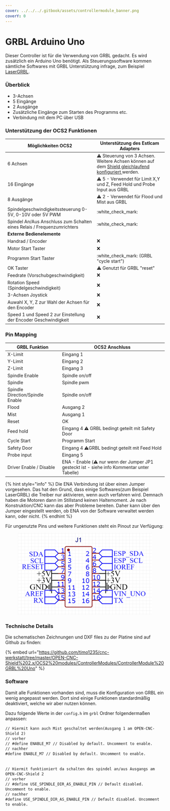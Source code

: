 ```yaml
---
cover: ../../../.gitbook/assets/controllermodule_banner.png
coverY: 0
---
```


# GRBL Arduino Uno

Dieser Controller ist für die Verwendung von GRBL gedacht. Es wird zusätzlich ein Arduino Uno benötigt. Als Steuerungssoftware kommen sämtliche Softwares mit GRBL Unterstützung infrage, zum Beispiel [LaserGRBL](https://lasergrbl.com/).

### Überblick

* 3-Achsen
* 5 Eingänge
* 2 Ausgänge
* Zusätzliche Eingänge zum Starten des Programms etc.
* Verbindung mit dem PC über USB

### Unterstützung der OCS2 Funktionen <a href="#unterstuetzung-des-ocs2-funktionen" id="unterstuetzung-des-ocs2-funktionen"></a>

| Möglichkeiten OCS2                                                      | Unterstützung des Estlcam Adapters                                                                                                                                     |
| ----------------------------------------------------------------------- | ---------------------------------------------------------------------------------------------------------------------------------------------------------------------- |
| 6 Achsen                                                                | :warning: Steuerung von 3 Achsen. Weitere Achsen können auf dem [Shield gleichlaufend konfiguriert ](../../mainboard/anschluesse-jumper.md#achsenkonfiguration)werden. |
| 16 Eingänge                                                             | :warning: 5 - Verwendet für Limit X,Y und Z, Feed Hold und Probe Input aus GRBL                                                                                        |
| 8 Ausgänge                                                              | :warning: 2 - Verwendet für Flood und Mist aus GRBL                                                                                                                    |
| Spindelgeschwindigkeitssteuerung 0-5V, 0-10V oder 5V PWM                | :white\_check\_mark:                                                                                                                                                   |
| Spindel An/Aus Anschluss zum Schalten eines Relais / Frequenzumrichters | :white\_check\_mark:                                                                                                                                                   |
| **Externe Bedienelemente**                                              |                                                                                                                                                                        |
| Handrad / Encoder                                                       | :x:                                                                                                                                                                    |
| Motor Start Taster                                                      | :x:                                                                                                                                                                    |
| Programm Start Taster                                                   | :white\_check\_mark: (GRBL "cycle start")                                                                                                                              |
| OK Taster                                                               | :warning: Genutzt für GRBL "reset"                                                                                                                                     |
| Feedrate (Vorschubgeschwindigkeit)                                      | :x:                                                                                                                                                                    |
| Rotation Speed (Spindelgeschwindigkeit)                                 | :x:                                                                                                                                                                    |
| 3-Achsen Joystick                                                       | :x:                                                                                                                                                                    |
| Auwahl X, Y, Z zur Wahl der Achsen für den Encoder                      | :x:                                                                                                                                                                    |
| Speed 1 und Speed 2 zur Einstellung der Encoder Geschwindigkeit         | :x:                                                                                                                                                                    |

### Pin Mapping <a href="#undefined" id="undefined"></a>

| GRBL Funktion                    | OCS2 Anschluss                                                                                     |
| -------------------------------- | -------------------------------------------------------------------------------------------------- |
| X-Limit                          | Eingang 1                                                                                          |
| Y-Limit                          | Eingang 2                                                                                          |
| Z-Limit                          | Eingang 3                                                                                          |
| Spindle Enable                   | Spindle on/off                                                                                     |
| Spindle                          | Spindle pwm                                                                                        |
| Spindle Direction/Spindle Enable | Spindle on/off                                                                                     |
| Flood                            | Ausgang 2                                                                                          |
| Mist                             | Ausgang 1                                                                                          |
| Reset                            | OK                                                                                                 |
| Feed hold                        | Eingang 4 :warning: GRBL bedingt geteilt mit Safety Door                                           |
| Cycle Start                      | Programm Start                                                                                     |
| Safety Door                      | Eingang 4 :warning:GRBL bedingt geteilt mit Feed Hold                                              |
| Probe input                      | Eingang 5                                                                                          |
| Driver Enable / Disable          | ENA - Enable (:warning: nur wenn der Jumper JP1 gesteckt ist - siehe info Kommentar unter Tabelle) |

{% hint style="info" %}
Die ENA Verbindung ist über einen Jumper vorgesehen. Das hat den Grund, dass einige Softwares(zum Beispiel LaserGRBL) die Treiber nur aktivieren, wenn auch verfahren wird. Demnach haben die Motoren dann im Stillstand keinen Haltemoment. Je nach Konstruktion/CNC kann das aber Probleme bereiten. Daher kann über den Jumper eingestellt werden, ob ENA von der Software verwaltet werden kann, oder nicht.
{% endhint %}

Für ungenutzte Pins und weitere Funktionen steht ein Pinout zur Verfügung:

<figure><img src="../../../.gitbook/assets/grbl_uno_pinout.png" alt=""><figcaption></figcaption></figure>

### Technische Details

Die schematischen Zeichnungen und DXF files zu der Platine sind auf Github zu finden:

{% embed url="https://github.com/timo1235/cnc-werkstatt/tree/master/OPEN-CNC-Shield%202.x/OCS2%20modules/ControllerModules/ControllerModule%20GRBL%20Uno" %}

### Software

Damit alle Funktionen vorhanden sind, muss die Konfiguration von GRBL ein wenig angepasst werden. Dort sind einige Funktionen standardmäßig deaktiviert, welche wir aber nutzen können.

Dazu folgende Werte in der `config.h` im `grbl` Ordner folgendermaßen anpassen:

```clike
// Hiermit kann auch Mist geschaltet werden(Ausgang 1 am OPEN-CNC-Shield 2)
// vorher
// #define ENABLE_M7 // Disabled by default. Uncomment to enable.
// nachher
#define ENABLE_M7 // Disabled by default. Uncomment to enable.


// Hiermit funktioniert da schalten des spindel an/aus Ausgangs am OPEN-CNC-Shield 2
// vorher 
// #define USE_SPINDLE_DIR_AS_ENABLE_PIN // Default disabled. Uncomment to enable.
// nachher 
#define USE_SPINDLE_DIR_AS_ENABLE_PIN // Default disabled. Uncomment to enable.
```

